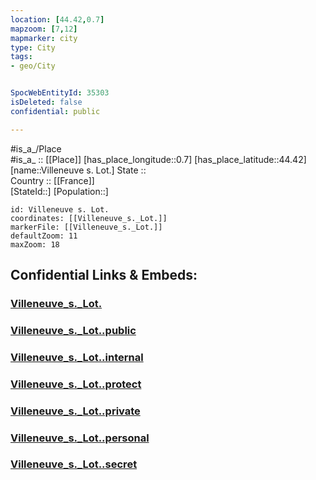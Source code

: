 ```yaml
---
location: [44.42,0.7] 
mapzoom: [7,12] 
mapmarker: city 
type: City
tags:
- geo/City


SpocWebEntityId: 35303
isDeleted: false
confidential: public

---
```

#is_a_/Place  
#is_a_ :: [[Place]] 
[has_place_longitude::0.7] 
[has_place_latitude::44.42] 
[name::Villeneuve s. Lot.] 
State ::  
Country :: [[France]]  
[StateId::] 
[Population::] 



```leaflet
id: Villeneuve s. Lot.
coordinates: [[Villeneuve_s._Lot.]] 
markerFile: [[Villeneuve_s._Lot.]] 
defaultZoom: 11 
maxZoom: 18
```


## Confidential Links & Embeds: 

### [Villeneuve_s._Lot.](/_Standards/Earth/Continent/Europe/Europe~West/France/regions~France/Nouvelle-Aquitaine/departments~Aquitaine/Lot-et-Garonne/communes~Lot-et-Garonne/Villeneuve-sur-Lot/cities~Villeneuve-sur-Lot/Villeneuve_s._Lot..md) 

### [Villeneuve_s._Lot..public](/_public/Earth/Continent/Europe/Europe~West/France/regions~France/Nouvelle-Aquitaine/departments~Aquitaine/Lot-et-Garonne/communes~Lot-et-Garonne/Villeneuve-sur-Lot/cities~Villeneuve-sur-Lot/Villeneuve_s._Lot..public.md) 

### [Villeneuve_s._Lot..internal](/_internal/Earth/Continent/Europe/Europe~West/France/regions~France/Nouvelle-Aquitaine/departments~Aquitaine/Lot-et-Garonne/communes~Lot-et-Garonne/Villeneuve-sur-Lot/cities~Villeneuve-sur-Lot/Villeneuve_s._Lot..internal.md) 

### [Villeneuve_s._Lot..protect](/_protect/Earth/Continent/Europe/Europe~West/France/regions~France/Nouvelle-Aquitaine/departments~Aquitaine/Lot-et-Garonne/communes~Lot-et-Garonne/Villeneuve-sur-Lot/cities~Villeneuve-sur-Lot/Villeneuve_s._Lot..protect.md) 

### [Villeneuve_s._Lot..private](/_private/Earth/Continent/Europe/Europe~West/France/regions~France/Nouvelle-Aquitaine/departments~Aquitaine/Lot-et-Garonne/communes~Lot-et-Garonne/Villeneuve-sur-Lot/cities~Villeneuve-sur-Lot/Villeneuve_s._Lot..private.md) 

### [Villeneuve_s._Lot..personal](/_personal/Earth/Continent/Europe/Europe~West/France/regions~France/Nouvelle-Aquitaine/departments~Aquitaine/Lot-et-Garonne/communes~Lot-et-Garonne/Villeneuve-sur-Lot/cities~Villeneuve-sur-Lot/Villeneuve_s._Lot..personal.md) 

### [Villeneuve_s._Lot..secret](/_secret/Earth/Continent/Europe/Europe~West/France/regions~France/Nouvelle-Aquitaine/departments~Aquitaine/Lot-et-Garonne/communes~Lot-et-Garonne/Villeneuve-sur-Lot/cities~Villeneuve-sur-Lot/Villeneuve_s._Lot..secret.md)

